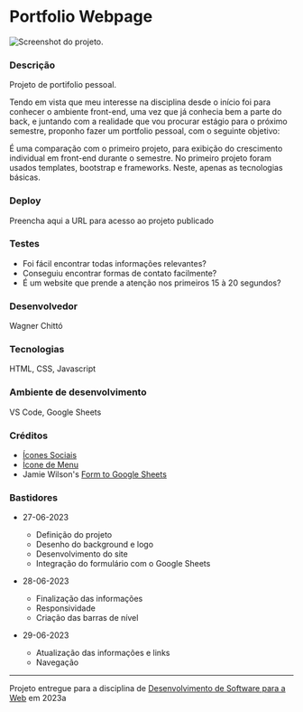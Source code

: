 # Portfolio Webpage

![Screenshot do projeto](https://i.imgur.com/X90tL8Q.png "Screenshot do projeto").


### Descrição

Projeto de portifolio pessoal.

Tendo em vista que meu interesse na disciplina desde o início foi para conhecer o ambiente front-end, uma vez que já conhecia bem a parte do back, e juntando com a realidade que vou procurar estágio para o próximo semestre, proponho fazer um portfolio pessoal, com o seguinte objetivo:

É uma comparação com o primeiro projeto, para exibição do crescimento individual em front-end durante o semestre. No primeiro projeto foram usados templates, bootstrap e frameworks. Neste, apenas as tecnologias básicas.

### Deploy

Preencha aqui a URL para acesso ao projeto publicado

### Testes

- Foi fácil encontrar todas informações relevantes?
- Conseguiu encontrar formas de contato facilmente?
- É um website que prende a atenção nos primeiros 15 à 20 segundos?

### Desenvolvedor

Wagner Chittó

### Tecnologias

HTML, CSS, Javascript

### Ambiente de desenvolvimento

VS Code, Google Sheets

### Créditos

- [Ícones Sociais](https://icons8.com)
- [Ícone de Menu](https://www.flaticon.com/free-icons/menu)
- Jamie Wilson's [Form to Google Sheets](https://github.com/jamiewilson/form-to-google-sheets)

### Bastidores

- 27-06-2023
    - Definição do projeto
    - Desenho do background e logo
    - Desenvolvimento do site
    - Integração do formulário com o Google Sheets

- 28-06-2023
    - Finalização das informações
    - Responsividade
    - Criação das barras de nível

- 29-06-2023
    - Atualização das informações e links
    - Navegação


---
Projeto entregue para a disciplina de [Desenvolvimento de Software para a Web](http://github.com/andreainfufsm/elc1090-2023a) em 2023a